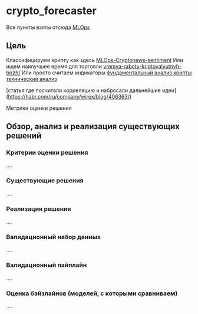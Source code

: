 # crypto_forecaster

Все пункты взяты отсюда 
[MLOps](https://www.youtube.com/watch?v=OAhccSmbbc0&t=1s)
## Цель
Классифицируем крипту как здесь 
[MLOps-Cryptonews-sentiment](https://www.notion.so/MLOps-Cryptonews-sentiment-ee17c3da9e5846a0875bd3ed343435dd)
Или ищем наилучшее время для торговли 
[vremya-raboty-kriptovalyutnyh-birzh/](https://crypto.ru/vremya-raboty-kriptovalyutnyh-birzh/)
Или просто считаем индикаторы 
[фундаментальный анализ крипты](https://academy.binance.com/ru/articles/a-guide-to-cryptocurrency-fundamental-analysis)
[технический анализ](https://ru.tradingview.com/symbols/BTCUSDT/technicals/)


[статья где посчитали корреляцию и набросали дальнейшие идеи] (https://habr.com/ru/company/wirex/blog/406363/)

Метрики оценки решения

##  Обзор, анализ и реализация существующих решений
### Критерии оценки решения
....
### Существующие решения
....
### Реализация решения
....
### Валидационный набор данных
....
### Валидационный пайплайн
....
### Оценка бэйзлайнов (моделей, с которыми сравниваем)
....
